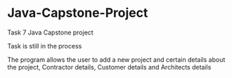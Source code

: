 # Java-Capstone-Project
Task 7 Java Capstone project

Task is still in the process

The program allows the user to add a new project and certain details about the project, Contractor details, Customer details
and Architects details
